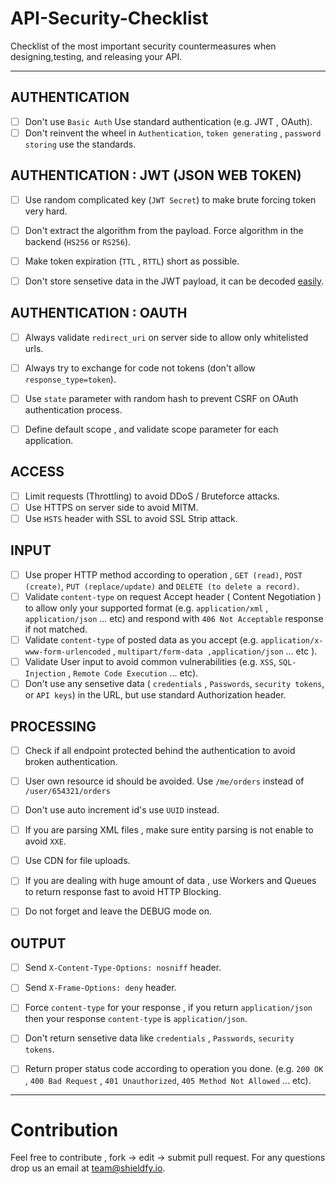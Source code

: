 # API-Security-Checklist
Checklist of the most important security countermeasures when designing,testing, and releasing your API.

------------------------------------------------------------------------------
## AUTHENTICATION
- [ ] Don't use `Basic Auth` Use standard authentication (e.g. JWT , OAuth).
- [ ] Don't reinvent the wheel in `Authentication`, `token generating` , `password storing` use the standards.

## AUTHENTICATION : JWT (JSON WEB TOKEN)
- [ ] Use random complicated key (`JWT Secret`) to make brute forcing token very hard.
- [ ] Don't extract the algorithm from the payload. Force algorithm in the backend (`HS256` or `RS256`). 
- [ ] Make token expiration (`TTL` , `RTTL`) short as possible.
- [ ] Don't store sensetive data in the JWT payload, it can be decoded [easily](https://jwt.io/#debugger-io).


## AUTHENTICATION : OAUTH
- [ ] Always validate `redirect_uri` on server side to allow only whitelisted urls.
- [ ] Always try to exchange for code not tokens (don't allow `response_type=token`).
- [ ] Use `state` parameter with random hash to prevent CSRF on OAuth authentication process.
- [ ] Define default scope , and validate scope parameter for each application. 


## ACCESS
- [ ] Limit requests (Throttling) to avoid DDoS / Bruteforce attacks.
- [ ] Use HTTPS on server side to avoid MITM.
- [ ] Use `HSTS` header with SSL to avoid SSL Strip attack.

## INPUT 
- [ ] Use proper HTTP method according to operation , `GET (read)`, `POST (create)`, `PUT (replace/update)` and `DELETE (to delete a record)`.
- [ ] Validate `content-type` on request Accept header ( Content Negotiation ) to allow only your supported format (e.g. `application/xml` , `application/json` ... etc) and respond with `406 Not Acceptable` response if not matched.
- [ ] Validate `content-type` of posted data as you accept (e.g. `application/x-www-form-urlencoded` , `multipart/form-data ,application/json` ... etc ).
- [ ] Validate User input to avoid common vulnerabilities (e.g. `XSS`, `SQL-Injection` , `Remote Code Execution` ... etc).
- [ ] Don't use any sensetive data ( `credentials` , `Passwords`, `security tokens`, or `API keys`) in the URL, but use standard Authorization header.

## PROCESSING
- [ ] Check if all endpoint protected behind the authentication to avoid broken authentication.
- [ ] User own resource id should be avoided. Use `/me/orders` instead of `/user/654321/orders`
- [ ] Don't use auto increment id's use `UUID` instead.
- [ ] If you are parsing XML files , make sure entity parsing is not enable to avoid `XXE`.
- [ ] Use CDN for file uploads.
- [ ] If you are dealing with huge amount of data , use Workers and Queues to return response fast to avoid HTTP Blocking. 
- [ ] Do not forget and leave the DEBUG mode on.


## OUTPUT
- [ ] Send `X-Content-Type-Options: nosniff` header.
- [ ] Send `X-Frame-Options: deny` header.
- [ ] Force `content-type` for your response , if you return `application/json` then your response `content-type` is `application/json`.
- [ ] Don't return sensetive data like `credentials` , `Passwords`, `security tokens`.
- [ ] Return proper status code according to operation you done. (e.g. `200 OK` , `400 Bad Request` , `401 Unauthorized`, `405 Method Not Allowed` ... etc).


------------------------------------------------------------------------------

# Contribution
Feel free to contribute , fork -> edit -> submit pull request. For any questions drop us an email at team@shieldfy.io.
